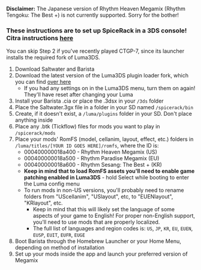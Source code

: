 **Disclaimer:** The Japanese version of Rhythm Heaven Megamix (Rhythm Tengoku: The Best +) is not currently supported. Sorry for the bother!

### These instructions are to set up SpiceRack in a 3DS console! Citra instructions [here](citra.md) 

You can skip Step 2 if you've recently played CTGP-7, since its launcher installs the required fork of Luma3DS.

1. Download Saltwater <!--[(here)]()--> and Barista <!--[(here)]()-->
1. Download the latest version of the Luma3DS plugin loader fork, which you can find [over here](https://github.com/PabloMK7/Luma3DS_3GX/releases/latest)
    - If you had any settings on in the Luma3DS menu, turn them on again! They'll have reset after changing your Luma
1. Install your Barista .cia or place the .3dsx in your `/3ds` folder
1. Place the Saltwater.3gx file in a folder in your SD named `/spicerack/bin`
1. Create, if it doesn't exist, a `/luma/plugins` folder in your SD. Don't place anything inside
1. Place any .btk (Tickflow) files for mods you want to play in `/spicerack/mods`
1. Place your mods' RomFS (model, cellanim, layout, effect, etc.) folders in `/luma/titles/[YOUR ID GOES HERE]/romfs`, where the ID is:
    - 000400000018a400 - Rhythm Heaven Megamix (US)
    - 000400000018a500 - Rhythm Paradise Megamix (EU)
    - 000400000018a600 - Rhythm Sesang: The Best + (KR)
    - **Keep in mind that to load RomFS assets you'll need to enable game patching enabled in Luma3DS** - hold Select while booting to enter the Luma config menu
    - To run mods in non-US versions, you'll probably need to rename folders from "UScellanim", "USlayout", etc, to "EUENlayout", "KRlayout", etc.
        - Keep in mind that this will likely set the language of some aspects of your game to English! For proper non-English support, you'll need to use mods that are properly localized.
        - The full list of languages and region codes is: `US`, `JP`, `KR`, `EU`, `EUEN`, `EUSP`, `EUIT`, `EUFR`, `EUGE`
1. Boot Barista through the Homebrew Launcher or your Home Menu, depending on method of installation
1. Set up your mods inside the app and launch your preferred version of Megamix